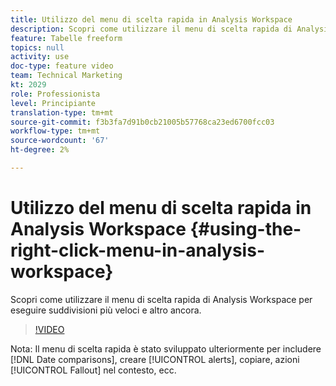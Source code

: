 ```yaml
---
title: Utilizzo del menu di scelta rapida in Analysis Workspace
description: Scopri come utilizzare il menu di scelta rapida di Analysis Workspace per eseguire suddivisioni più veloci e altro ancora.
feature: Tabelle freeform
topics: null
activity: use
doc-type: feature video
team: Technical Marketing
kt: 2029
role: Professionista
level: Principiante
translation-type: tm+mt
source-git-commit: f3b3fa7d91b0cb21005b57768ca23ed6700fcc03
workflow-type: tm+mt
source-wordcount: '67'
ht-degree: 2%

---
```



# Utilizzo del menu di scelta rapida in Analysis Workspace {#using-the-right-click-menu-in-analysis-workspace}

Scopri come utilizzare il menu di scelta rapida di Analysis Workspace per eseguire suddivisioni più veloci e altro ancora.

>[!VIDEO](https://video.tv.adobe.com/v/23981/?quality=12)

Nota: Il menu di scelta rapida è stato sviluppato ulteriormente per includere [!DNL Date comparisons], creare [!UICONTROL alerts], copiare, azioni [!UICONTROL Fallout] nel contesto, ecc.
